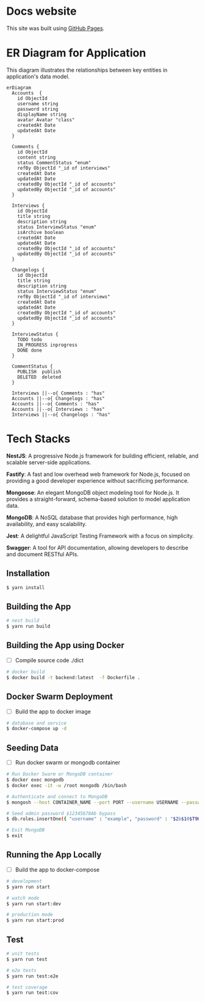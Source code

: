 # Docs website

This site was built using [GitHub Pages](https://github.com/nuza555xx/robinhood-assignment/).

# ER Diagram for Application

This diagram illustrates the relationships between key entities in application's data model.

```mermaid
erDiagram
  Accounts  {
    id ObjectId
    username string
    password string
    displayName string
    avatar Avatar "class"
    createdAt Date
    updatedAt Date
  }

  Comments {
    id ObjectId
    content string
    status CommentStatus "enum"
    refBy ObjectId "_id of interviews"
    createdAt Date
    updatedAt Date
    createdBy ObjectId "_id of accounts"
    updatedBy ObjectId "_id of accounts"
  }

  Interviews {
    id ObjectId
    title string
    description string
    status InterviewStatus "enum"
    isArchive boolean
    createdAt Date
    updatedAt Date
    createdBy ObjectId "_id of accounts"
    updatedBy ObjectId "_id of accounts"
  }

  Changelogs {
    id ObjectId
    title string
    description string
    status InterviewStatus "enum"
    refBy ObjectId "_id of interviews"
    createdAt Date
    updatedAt Date
    createdBy ObjectId "_id of accounts"
    updatedBy ObjectId "_id of accounts"
  }

  InterviewStatus {
    TODO todo
    IN_PROGRESS inprogress
    DONE done
  }

  CommentStatus {
    PUBLISH  publish
    DELETED  deleted
  }

  Interviews ||--o{ Comments : "has"
  Accounts ||--o{ Changelogs : "has"
  Accounts ||--o{ Comments : "has"
  Accounts ||--o{ Interviews : "has"
  Interviews ||--o{ Changelogs : "has"

```

# Tech Stacks

**NestJS**: A progressive Node.js framework for building efficient, reliable, and scalable server-side applications.

**Fastify**: A fast and low overhead web framework for Node.js, focused on providing a good developer experience without sacrificing performance.

**Mongoose**: An elegant MongoDB object modeling tool for Node.js. It provides a straight-forward, schema-based solution to model application data.

**MongoDB**: A NoSQL database that provides high performance, high availability, and easy scalability.

**Jest**: A delightful JavaScript Testing Framework with a focus on simplicity.

**Swagger**: A tool for API documentation, allowing developers to describe and document RESTful APIs.

## Installation

```bash
$ yarn install
```

## Building the App

```bash
# nest build
$ yarn run build

```

## Building the App using Docker

- [ ] Compile source code ./dict

```bash
# docker build
$ docker build -t backend:latest  -f Dockerfile .

```

## Docker Swarm Deployment

- [ ] Build the app to docker image

```bash
# database and service
$ docker-compose up -d

```

## Seeding Data

- [ ] Run docker swarm or mongodb container

```bash
# Run Docker Swarm or MongoDB container
$ docker exec mongodb
$ docker exec -it -w /root mongodb /bin/bash

# Authenticate and connect to MongoDB
$ mongosh --host CONTAINER_NAME --port PORT --username USERNAME --password PASSWORD --authenticationDatabase admin TARGET_DB

# Seed admin password $12345678Ab bypass
$ db.roles.insertOne({ "username" : "example", "password" : "$2b$10$T9HWCVpTNwTG09UM0RtpuOnLnvdBQXo/Sla4av1Bl6AUdj9SwhXfC", "displayName" : "example example", "createdAt" : "SEED", "updatedAt" : "SEED" })

# Exit MongoDB
$ exit
```

## Running the App Locally

- [ ] Build the app to docker-compose

```bash
# development
$ yarn run start

# watch mode
$ yarn run start:dev

# production mode
$ yarn run start:prod
```

## Test

```bash
# unit tests
$ yarn run test

# e2e tests
$ yarn run test:e2e

# test coverage
$ yarn run test:cov
```
